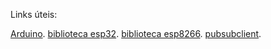 Links úteis:

[Arduino](https://www.google.com).
[biblioteca esp32](https://github.com/espressif/arduino-esp32/releases/tag/2.0.14).
[biblioteca esp8266](https://github.com/esp8266/Arduino/releases/tag/3.1.2).
[pubsubclient](https://github.com/knolleary/pubsubclient/releases/tag/v2.8).
